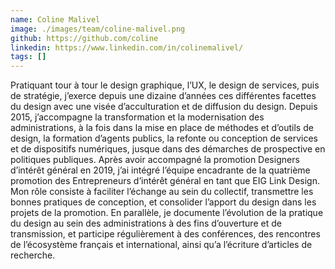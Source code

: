 ```yaml
---
name: Coline Malivel
image: ./images/team/coline-malivel.png
github: https://github.com/coline
linkedin: https://www.linkedin.com/in/colinemalivel/
tags: []
---
```


Pratiquant tour à tour le design graphique, l’UX, le design de services, puis de stratégie, j’exerce depuis une dizaine d’années ces différentes facettes du design avec une visée d’acculturation et de diffusion du design. Depuis 2015, j’accompagne la transformation et la modernisation des administrations, à la fois dans la mise en place de méthodes et d’outils de design, la formation d’agents publics, la refonte ou conception de services et de dispositifs numériques, jusque dans des démarches de prospective en politiques publiques. Après avoir accompagné la promotion Designers d’intérêt général en 2019, j’ai intégré l’équipe encadrante de la quatrième promotion des Entrepreneurs d’intérêt général en tant que EIG Link Design. Mon rôle consiste à faciliter l’échange au sein du collectif, transmettre les bonnes pratiques de conception, et consolider l’apport du design dans les projets de la promotion. En parallèle, je documente l’évolution de la pratique du design au sein des administrations à des fins d’ouverture et de transmission, et participe régulièrement à des conférences, des rencontres de l’écosystème français et international, ainsi qu’a l’écriture d’articles de recherche.


